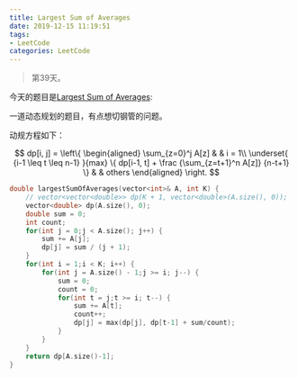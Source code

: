 ```yaml
---
title: Largest Sum of Averages
date: 2019-12-15 11:19:51
tags:
- LeetCode
categories: LeetCode
---
```


> 第39天。

今天的题目是[Largest Sum of Averages](https://leetcode.com/problems/largest-sum-of-averages/):

一道动态规划的题目，有点想切钢管的问题。

动规方程如下：

$$
dp[i, j] = \left\{
    \begin{aligned}
        \sum_{z=0}^j A[z] & & i = 1\\
        \underset{ {i-1 \leq t \leq n-1} }{max} \{ dp[i-1, t] + \frac {\sum_{z=t+1}^n A[z]} {n-t+1}  \} & & others
    \end{aligned}
\right.
$$

```c++
double largestSumOfAverages(vector<int>& A, int K) {
    // vector<vector<double>> dp(K + 1, vector<double>(A.size(), 0));
    vector<double> dp(A.size(), 0);
    double sum = 0;
    int count;
    for(int j = 0;j < A.size(); j++) {
        sum += A[j];
        dp[j] = sum / (j + 1);
    }
    for(int i = 1;i < K; i++) {
        for(int j = A.size() - 1;j >= i; j--) {
            sum = 0;
            count = 0;
            for(int t = j;t >= i; t--) {
                sum += A[t];
                count++;
                dp[j] = max(dp[j], dp[t-1] + sum/count);
            }
        }
    }
    return dp[A.size()-1];
}
```